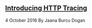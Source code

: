 ## [Introducing HTTP Tracing](https://blog.golang.org/http-tracing)

4 October 2016 By Jaana Burcu Dogan

